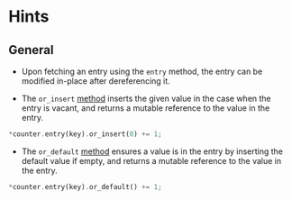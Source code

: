 # Hints

## General

- Upon fetching an entry using the `entry` method, the entry can be modified in-place after dereferencing it.

- The `or_insert` [method](https://doc.rust-lang.org/std/collections/hash_map/enum.Entry.html#method.or_insert)
  inserts the given value in the case when the entry is vacant, and returns a mutable reference to the value in the entry.

```rust
*counter.entry(key).or_insert(0) += 1;
```

- The `or_default` [method](https://doc.rust-lang.org/std/collections/hash_map/enum.Entry.html#method.or_default)
  ensures a value is in the entry by inserting the default value if empty, and returns a mutable reference to the value in the entry.

```rust
*counter.entry(key).or_default() += 1;
```
